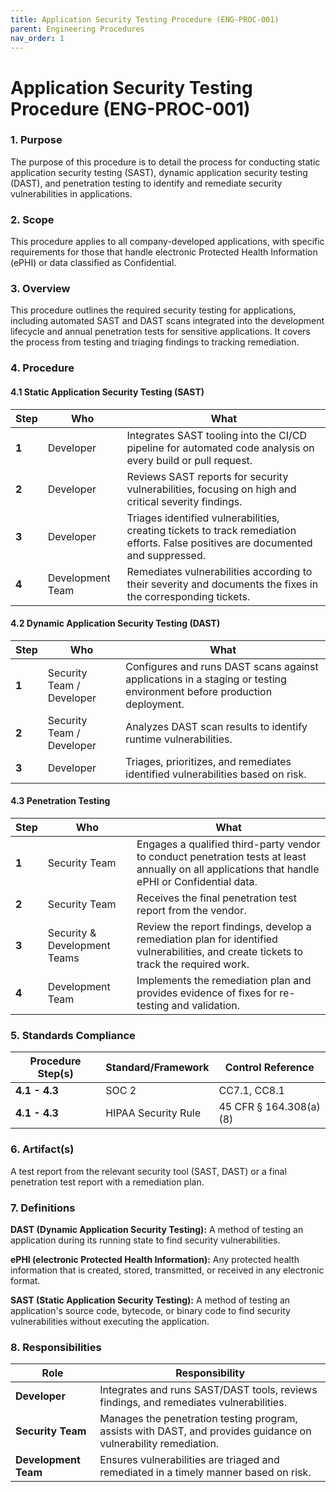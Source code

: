 ```yaml
---
title: Application Security Testing Procedure (ENG-PROC-001)
parent: Engineering Procedures
nav_order: 1
---
```


# Application Security Testing Procedure (ENG-PROC-001)

### 1. Purpose

The purpose of this procedure is to detail the process for conducting static application security testing (SAST), dynamic application security testing (DAST), and penetration testing to identify and remediate security vulnerabilities in applications.

### 2. Scope

This procedure applies to all company-developed applications, with specific requirements for those that handle electronic Protected Health Information (ePHI) or data classified as Confidential.

### 3. Overview

This procedure outlines the required security testing for applications, including automated SAST and DAST scans integrated into the development lifecycle and annual penetration tests for sensitive applications. It covers the process from testing and triaging findings to tracking remediation.

### 4. Procedure

#### 4.1 Static Application Security Testing (SAST)

| **Step** | **Who**                      | **What**                                                                                                                              |
| -------- | ---------------------------- | ------------------------------------------------------------------------------------------------------------------------------------- |
| **1**    | Developer                    | Integrates SAST tooling into the CI/CD pipeline for automated code analysis on every build or pull request.                           |
| **2**    | Developer                    | Reviews SAST reports for security vulnerabilities, focusing on high and critical severity findings.                                   |
| **3**    | Developer                    | Triages identified vulnerabilities, creating tickets to track remediation efforts. False positives are documented and suppressed.       |
| **4**    | Development Team             | Remediates vulnerabilities according to their severity and documents the fixes in the corresponding tickets.                           |

#### 4.2 Dynamic Application Security Testing (DAST)

| **Step** | **Who**                      | **What**                                                                                                                              |
| -------- | ---------------------------- | ------------------------------------------------------------------------------------------------------------------------------------- |
| **1**    | Security Team / Developer    | Configures and runs DAST scans against applications in a staging or testing environment before production deployment.                   |
| **2**    | Security Team / Developer    | Analyzes DAST scan results to identify runtime vulnerabilities.                                                                       |
| **3**    | Developer                    | Triages, prioritizes, and remediates identified vulnerabilities based on risk.                                                        |

#### 4.3 Penetration Testing

| **Step** | **Who**                      | **What**                                                                                                                              |
| -------- | ---------------------------- | ------------------------------------------------------------------------------------------------------------------------------------- |
| **1**    | Security Team                | Engages a qualified third-party vendor to conduct penetration tests at least annually on all applications that handle ePHI or Confidential data. |
| **2**    | Security Team                | Receives the final penetration test report from the vendor.                                                                           |
| **3**    | Security & Development Teams | Review the report findings, develop a remediation plan for identified vulnerabilities, and create tickets to track the required work.   |
| **4**    | Development Team             | Implements the remediation plan and provides evidence of fixes for re-testing and validation.                                         |

### 5. Standards Compliance

| **Procedure Step(s)** | **Standard/Framework**     | **Control Reference**     |
| --------------------- | -------------------------- | ------------------------- |
| **4.1 - 4.3**         | SOC 2                      | CC7.1, CC8.1              |
| **4.1 - 4.3**         | HIPAA Security Rule        | 45 CFR § 164.308(a)(8)    |

### 6. Artifact(s)

A test report from the relevant security tool (SAST, DAST) or a final penetration test report with a remediation plan.

### 7. Definitions

**DAST (Dynamic Application Security Testing):** A method of testing an application during its running state to find security vulnerabilities.

**ePHI (electronic Protected Health Information):** Any protected health information that is created, stored, transmitted, or received in any electronic format.

**SAST (Static Application Security Testing):** A method of testing an application's source code, bytecode, or binary code to find security vulnerabilities without executing the application.

### 8. Responsibilities

| **Role**           | **Responsibility**                                                                                             |
| ------------------ | -------------------------------------------------------------------------------------------------------------- |
| **Developer**      | Integrates and runs SAST/DAST tools, reviews findings, and remediates vulnerabilities.                           |
| **Security Team**  | Manages the penetration testing program, assists with DAST, and provides guidance on vulnerability remediation.  |
| **Development Team** | Ensures vulnerabilities are triaged and remediated in a timely manner based on risk.                           |
